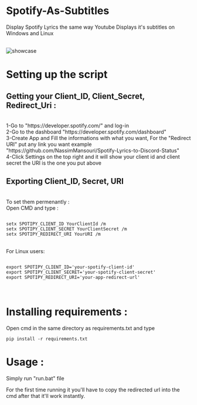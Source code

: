 # Spotify-As-Subtitles

Display Spotify Lyrics the same way Youtube Displays it's subtitles on Windows and Linux
<br>
<br>

![showcase](https://github.com/Graychii/Spotify-As-Subtitles/assets/123596322/b2f3913b-556f-4929-a67a-0181cc409700)


# Setting up the script

## Getting your Client_ID, Client_Secret, Redirect_Uri :

<br>
1-Go to "https://developer.spotify.com/" and log-in
<br>
2-Go to the dashboard "https://developer.spotify.com/dashboard"
<br>
3-Create App and Fill the informations with what you want, For the "Redirect URI" put any link you want example "https://github.com/NassimMansouri/Spotify-Lyrics-to-Discord-Status"
<br>
4-Click Settings on the top right and it will show your client id and client secret the URI is the one you put above 
<br>

## Exporting Client_ID, Secret, URI

<br>
To set them permenantly : 
<br>
Open CMD and type : 
<br>

```

setx SPOTIPY_CLIENT_ID YourClientId /m
setx SPOTIPY_CLIENT_SECRET YourClientSecret /m
setx SPOTIPY_REDIRECT_URI YourURI /m

```

<br>
For Linux users: 

```

export SPOTIPY_CLIENT_ID='your-spotify-client-id'
export SPOTIPY_CLIENT_SECRET='your-spotify-client-secret'
export SPOTIPY_REDIRECT_URI='your-app-redirect-url'

```

<br>

# Installing requirements : 

Open cmd in the same directory as requirements.txt and type 
<br>

```
pip install -r requirements.txt
```


# Usage : 

Simply run "run.bat" file

For the first time running it you'll have to copy the redirected url into the cmd after that it'll work instantly.





